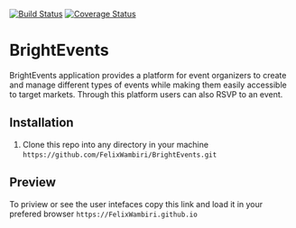 [![Build Status](https://travis-ci.org/FelixWambiri/BrightEvents.svg?branch=features)](https://travis-ci.org/FelixWambiri/BrightEvents)
[![Coverage Status](https://coveralls.io/repos/github/FelixWambiri/BrightEvents/badge.svg?branch=master)](https://coveralls.io/github/FelixWambiri/BrightEvents?branch=master)
# BrightEvents
BrightEvents application provides a platform for event organizers to create and manage different types of events while
making them easily accessible to target markets. Through this platform users can also RSVP to an event.

## Installation
1. Clone this repo into any directory in your machine `https://github.com/FelixWambiri/BrightEvents.git`


## Preview
To priview or see the user intefaces copy this link and load it in your prefered browser 
`https://FelixWambiri.github.io`
